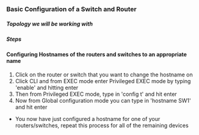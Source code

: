 ### Basic Configuration of a Switch and Router

##### Topology we will be working with 


##### Steps

#### Configuring Hostnames of the routers and switches to an appropriate name
1. Click on the router or switch that you want to change the hostname on 
2. Click CLI and from EXEC mode enter Privileged EXEC mode by typing 'enable' and hitting enter
3. Then from Privileged EXEC mode, type in 'config t' and hit enter
4. Now from Global configuration mode you can type in 'hostname SW1' and hit enter 

- You now have just configured a hostname for one of your routers/switches, repeat this process for all of the remaining devices


